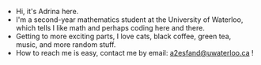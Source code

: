 - Hi, it's Adrina here.  
- I'm a second-year mathematics student at the University of Waterloo, which tells I like math and perhaps coding here and there. 
- Getting to more exciting parts, I love cats, black coffee, green tea, music, and more random stuff.  
- How to reach me is easy, contact me by email: a2esfand@uwaterloo.ca !

<!---
Adrinaesf/Adrinaesf is a ✨ special ✨ repository because its `README.md` (this file) appears on your GitHub profile.
You can click the Preview link to take a look at your changes.
--->

